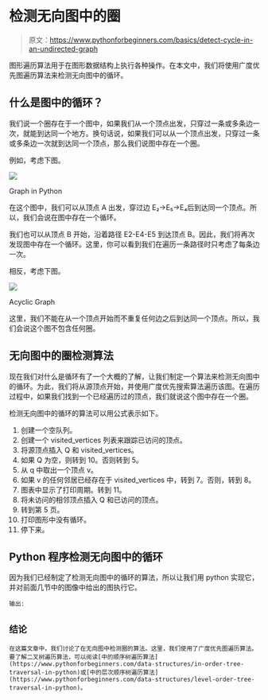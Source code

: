 # 检测无向图中的圈

> 原文：<https://www.pythonforbeginners.com/basics/detect-cycle-in-an-undirected-graph>

图形遍历算法用于在图形数据结构上执行各种操作。在本文中，我们将使用广度优先图遍历算法来检测无向图中的循环。

## 什么是图中的循环？

我们说一个圈存在于一个图中，如果我们从一个顶点出发，只穿过一条或多条边一次，就能到达同一个地方。换句话说，如果我们可以从一个顶点出发，只穿过一条或多条边一次就到达同一个顶点，那么我们说图中存在一个圈。

例如，考虑下图。

![](img/393dd81dba226b14b1144d37b6e3ea91.png)



Graph in Python

在这个图中，我们可以从顶点 A 出发，穿过边 E₂->E₅->E₄后到达同一个顶点。所以，我们会说在图中存在一个循环。

我们也可以从顶点 B 开始，沿着路径 E2-E4-E5 到达顶点 B。因此，我们将再次发现图中存在一个循环。这里，你可以看到我们在遍历一条路径时只考虑了每条边一次。

相反，考虑下图。

![](img/d9bd4051902a02b9296db915cd160310.png)



Acyclic Graph

这里，我们不能在从一个顶点开始而不重复任何边之后到达同一个顶点。所以，我们会说这个图不包含任何圈。

## 无向图中的圈检测算法

现在我们对什么是循环有了一个大概的了解，让我们制定一个算法来检测无向图中的循环。为此，我们将从源顶点开始，并使用广度优先搜索算法遍历该图。在遍历过程中，如果我们找到一个已经遍历过的顶点，我们就说这个图中存在一个圈。

检测无向图中的循环的算法可以用公式表示如下。

1.  创建一个空队列。
2.  创建一个 visited_vertices 列表来跟踪已访问的顶点。
3.  将源顶点插入 Q 和 visited_vertices。
4.  如果 Q 为空，则转到 10。否则转到 5。
5.  从 q 中取出一个顶点 v。
6.  如果 v 的任何邻居已经存在于 visited_vertices 中，转到 7。否则，转到 8。
7.  图表中显示了打印周期。转到 11。
8.  将未访问的相邻顶点插入 Q 和已访问的顶点。
9.  转到第 5 页。
10.  打印图形中没有循环。
11.  停下来。

## Python 程序检测无向图中的循环

因为我们已经制定了检测无向图中的循环的算法，所以让我们用 python 实现它，并对前面几节中的图像中给出的图执行它。

`输出:`

## ``结论``

``在这篇文章中，我们讨论了在无向图中检测圈的算法。这里，我们使用了广度优先图遍历算法。要了解二叉树遍历算法，可以阅读[中的顺序树遍历算法](https://www.pythonforbeginners.com/data-structures/in-order-tree-traversal-in-python)或[中的层次顺序树遍历算法](https://www.pythonforbeginners.com/data-structures/level-order-tree-traversal-in-python)。``